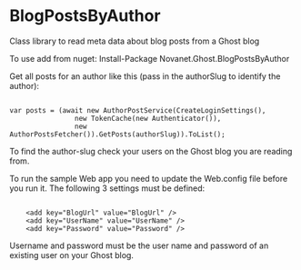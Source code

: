 BlogPostsByAuthor
=================

Class library to read meta data about blog posts from a Ghost blog

To use add from nuget: Install-Package Novanet.Ghost.BlogPostsByAuthor

Get all posts for an author like this (pass in the authorSlug to identify the author):
<pre><code>
var posts = (await new AuthorPostService(CreateLoginSettings(),
                new TokenCache(new Authenticator()),
                new AuthorPostsFetcher()).GetPosts(authorSlug)).ToList();
</code></pre>

To find the author-slug check your users on the Ghost blog you are reading from.

To run the sample Web app you need to update the Web.config file before you run it.
The following 3 settings must be defined:
<pre><code>
    &lt;add key="BlogUrl" value="BlogUrl" /&gt;
    &lt;add key="UserName" value="UserName" /&gt;
    &lt;add key="Password" value="Password" /&gt;
</code></pre>
Username and password must be the user name and password of an existing user on your Ghost blog.
